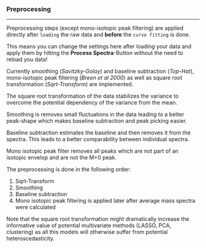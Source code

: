 ### Preprocessing

------------------------------------------------------------------------

Preprocessing steps (except mono-isotopic peak filtering) are applied directly after `loading` the raw data and **before** the `curve fitting` is done.

This means you can change the settings here after loading your data and apply them by hitting the **Process Spectra**-Button without the need to reload you data!

Currently smoothing (*Savitzky-Golay*) and baseline subtraction (*Top-Hat*), mono-isotopic peak filtering (*Breen et al 2000*) as well as square root transformation (*Sqrt-Transform*) are implemented.

The square root transformation of the data stabilizes the variance to overcome the potential dependency of the variance from the mean.

Smoothing is removes small fluctuations in the data leading to a better peak-shape which makes baseline subtraction and peak picking easier.

Baseline subtraction estimates the baseline and then removes it from the spectra. This leads to a better comparability between individual spectra.

Mono isotopic peak filter removes all peaks which are not part of an isotopic envelop and are not the M+0 peak.

The preprocessing is done in the following order:

1.  Sqrt-Transform
2.  Smoothing
3.  Baseline subtraction
4.  Mono isotopic peak filtering is applied later after average mass spectra were calculated

Note that the square root transformation might dramatically increase the informative value of potential multivariate methods (LASSO, PCA, clustering) as all this models will otherwise suffer from potential heteroscedasticity.
